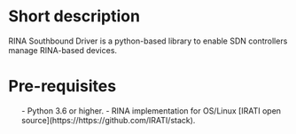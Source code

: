 # Short description
RINA Southbound Driver is a python-based library to enable SDN controllers manage RINA-based devices. 

# Pre-requisites
<ul>
    - Python 3.6 or higher.
    - RINA implementation for OS/Linux [IRATI open source](https://https://github.com/IRATI/stack).
</ul>